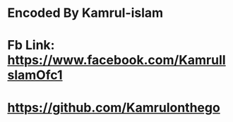 # Encoded By Kamrul-islam
# Fb Link: https://www.facebook.com/KamrulIslamOfc1
# https://github.com/Kamrulonthego
